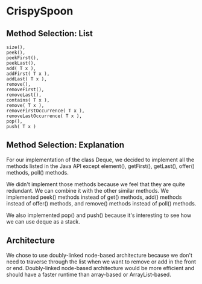 # CrispySpoon

## Method Selection: List

```
size(),
peek(),
peekFirst(),
peekLast(),
add( T x ),
addFirst( T x ),
addLast( T x ),
remove(),
removeFirst(),
removeLast(),
contains( T x ),
remove( T x ),
removeFirstOccurrence( T x ),
removeLastOccurrence( T x ),
pop(),
push( T x )
```

## Method Selection: Explanation
For our implementation of the class Deque, we decided to implement all the methods listed in the Java API except element(), getFirst(), getLast(), offer() methods, poll() methods. 

We didn't implement those methods because we feel that they are quite redundant. We can combine it with the other similar methods. We implemented peek() methods instead of get() methods, add() methods instead of offer() methods, and remove() methods instead of poll() methods.

We also implemented pop() and push() because it's interesting to see how we can use deque as a stack.

## Architecture
We chose to use doubly-linked node-based architecture because we don't need to traverse through the list when we want to remove or add in the front or end. Doubly-linked node-based architecture would be more efficient and should have a faster runtime than array-based or ArrayList-based.
